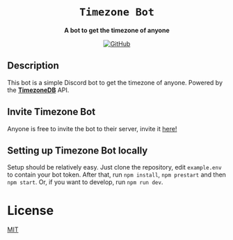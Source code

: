 <div align="center">

# `Timezone Bot`

**A bot to get the timezone of anyone**

[![GitHub](https://img.shields.io/github/license/astridlol/TimezoneBot)](https://github.com/astridlol/TimezoneBot/blob/main/LICENSE.md)

</div>

## Description

This bot is a simple Discord bot to get the timezone of anyone. Powered by the **[TimezoneDB](https://tzdb.synapsetech.dev/)** API.

## Invite Timezone Bot

Anyone is free to invite the bot to their server, invite it [here!](https://discord.com/oauth2/authorize?client_id=1010203426291974164&permissions=264256&scope=bot%20applications.commands)

## Setting up Timezone Bot locally

Setup should be relatively easy. Just clone the repository, edit `example.env` to contain your bot token. After that, run `npm install`, `npm prestart` and then `npm start`. Or, if you want to develop, run `npm run dev`.

# License

[MIT](LICENSE)
